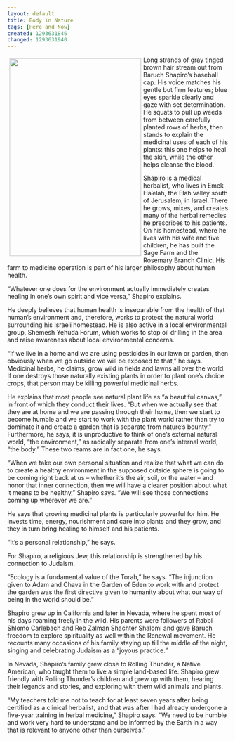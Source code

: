 ```yaml
---
layout: default
title: Body in Nature
tags: [Here and Now]
created: 1293631846
changed: 1293631940
---
```

<p><img width="300" height="450" vspace="5" hspace="5" align="left" alt="" src="/files/Mincer%20-%20Shapiro.JPG" />Long strands of gray tinged brown hair stream out from Baruch Shapiro&rsquo;s baseball cap. His voice matches his gentle but firm features; blue eyes sparkle clearly and gaze with set determination. He squats to pull up weeds from between carefully planted rows of herbs, then stands to explain the medicinal uses of each of his plants: this one helps to heal the skin, while the other helps cleanse the blood.</p>
<p>Shapiro is a medical herbalist, who lives in Emek Ha&rsquo;elah, the Elah valley south of Jerusalem, in Israel. There he grows, mixes, and creates many of the herbal remedies he prescribes to his patients. On his homestead, where he lives with his wife and five children, he has built the Sage Farm and the Rosemary Branch Clinic. His farm to medicine operation is part of his larger philosophy about human health.</p>
<p>&ldquo;Whatever one does for the environment actually immediately creates healing in one&rsquo;s own spirit and vice versa,&rdquo; Shapiro explains.</p>
<p>He deeply believes that human health is inseparable from the health of that human&rsquo;s environment and, therefore, works to protect the natural world surrounding his Israeli homestead. He is also active in a local environmental group, Shemesh Yehuda Forum, which works to stop oil drilling in the area and raise awareness about local environmental concerns.</p>
<p>&ldquo;If we live in a home and we are using pesticides in our lawn or garden, then obviously when we go outside we will be exposed to that,&rdquo; he says. Medicinal herbs, he claims, grow wild in fields and lawns all over the world. If one destroys those naturally existing plants in order to plant one&rsquo;s choice crops, that person may be killing powerful medicinal herbs.</p>
<p>He explains that most people see natural plant life as &ldquo;a beautiful canvas,&rdquo; in front of which they conduct their lives. &ldquo;But when we actually see that they are at home and we are passing through their home, then we start to become humble and we start to work with the plant world rather than try to dominate it and create a garden that is separate from nature&rsquo;s bounty.&rdquo;<br />
Furthermore, he says, it is unproductive to think of one&rsquo;s external natural world, &ldquo;the environment,&rdquo; as radically separate from one&rsquo;s internal world, &ldquo;the body.&rdquo; These two reams are in fact one, he says.</p>
<p>&ldquo;When we take our own personal situation and realize that what we can do to create a healthy environment in the supposed outside sphere is going to be coming right back at us &ndash; whether it&rsquo;s the air, soil, or the water &ndash; and honor that inner connection, then we will have a clearer position about what it means to be healthy,&rdquo; Shapiro says. &ldquo;We will see those connections coming up wherever we are.&rdquo;</p>
<p>He says that growing medicinal plants is particularly powerful for him. He invests time, energy, nourishment and care into plants and they grow, and they in turn bring healing to himself and his patients.</p>
<p>&ldquo;It&rsquo;s a personal relationship,&rdquo; he says.</p>
<p>For Shapiro, a religious Jew, this relationship is strengthened by his connection to Judaism.</p>
<p>&ldquo;Ecology is a fundamental value of the Torah,&rdquo; he says. &ldquo;The injunction given to Adam and Chava in the Garden of Eden to work with and protect the garden was the first directive given to humanity about what our way of being in the world should be.&rdquo;</p>
<p>Shapiro grew up in California and later in Nevada, where he spent most of his days roaming freely in the wild. His parents were followers of Rabbi Shlomo Carlebach and Reb Zalman Shachter Shalomi and gave Baruch freedom to explore spirituality as well within the Renewal movement. He recounts many occasions of his family staying up till the middle of the night, singing and celebrating Judaism as a &ldquo;joyous practice.&rdquo;</p>
<p>In Nevada, Shapiro&rsquo;s family grew close to Rolling Thunder, a Native American, who taught them to live a simple land-based life. Shapiro grew friendly with Rolling Thunder&rsquo;s children and grew up with them, hearing their legends and stories, and exploring with them wild animals and plants.</p>
<p>&ldquo;My teachers told me not to teach for at least seven years after being certified as a clinical herbalist, and that was after I had already undergone a five-year training in herbal medicine,&rdquo; Shapiro says. &ldquo;We need to be humble and work very hard to understand and be informed by the Earth in a way that is relevant to anyone other than ourselves.&rdquo;</p>